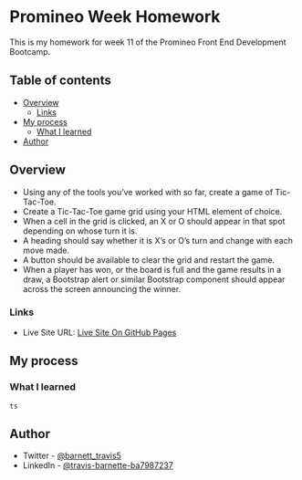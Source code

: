 # Promineo Week  Homework

This is my homework for week 11 of the Promineo Front End Development Bootcamp. 

## Table of contents

- [Overview](#overview)
  - [Links](#links)
- [My process](#my-process)
  - [What I learned](#what-i-learned)
- [Author](#author)


## Overview

-	Using any of the tools you’ve worked with so far, create a game of Tic-Tac-Toe.
-	Create a Tic-Tac-Toe game grid using your HTML element of choice. 
-	When a cell in the grid is clicked, an X or O should appear in that spot depending on whose turn it is.
-	A heading should say whether it is X’s or O’s turn and change with each move made.
-	A button should be available to clear the grid and restart the game.
-	When a player has won, or the board is full and the game results in a draw, a Bootstrap alert or similar Bootstrap component should appear across the screen announcing the winner.

### Links
- Live Site URL: [Live Site On GitHub Pages]()

## My process


### What I learned






```ts```





## Author

- Twitter - [@barnett_travis5](https://twitter.com/barnett_travis5)
- LinkedIn - [@travis-barnette-ba7987237](https://www.linkedin.com/in/travis-barnette-ba7987237/)
